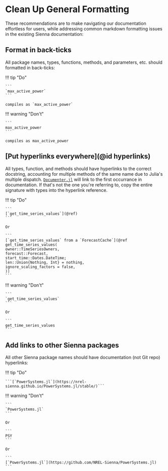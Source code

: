# Clean Up General Formatting

These recommendations are to make navigating our documentation effortless for users, while
addressing common markdown formatting issues in the existing Sienna documentation:

## Format in back-ticks

All package names, types, functions, methods, and parameters, etc. should formatted in
back-ticks:

!!! tip "Do"
    
    ```
    `max_active_power`
    ```
    
    compiles as `max_active_power`

!!! warning "Don't"
    
    ```
    max_active_power
    ```
    
    compiles as max_active_power

## [Put hyperlinks everywhere](@id hyperlinks)

All types, function, and methods should have hyperlinks to the correct docstring, accounting
for multiple methods of the same name due to Julia's multiple dispatch.
[`Documenter.jl`](https://documenter.juliadocs.org/stable/) will link to the first
occurrance in documentation. If that's not the one you're referring to, copy the entire
signature with types into the hyperlink reference.

!!! tip "Do"
    
    ```
    [`get_time_series_values`](@ref)
    ```
    
    Or
    
    ```
    [`get_time_series_values` from a `ForecastCache`](@ref get_time_series_values(
    owner::TimeSeriesOwners,
    forecast::Forecast,
    start_time::Dates.DateTime;
    len::Union{Nothing, Int} = nothing,
    ignore_scaling_factors = false,
    ))
    ```

!!! warning "Don't"
    
    ```
    `get_time_series_values`
    ```
    
    Or
    
    ```
    get_time_series_values
    ```

## Add links to other Sienna packages

All other Sienna package names should have documentation (not Git repo) hyperlinks:

!!! tip "Do"
    
    ```[`PowerSystems.jl`](https://nrel-sienna.github.io/PowerSystems.jl/stable/)```

!!! warning "Don't"
    
    ```
    `PowerSystems.jl`
    ```
    
    Or
    
    ```
    PSY
    ```
    
    Or
    
    ```
    [`PowerSystems.jl`](https://github.com/NREL-Sienna/PowerSystems.jl)
    ```

